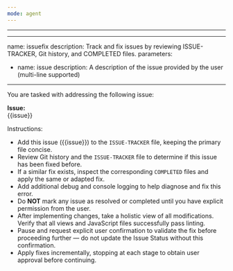 ```yaml
---
mode: agent
---
```

---
---
name: issuefix
description: Track and fix issues by reviewing ISSUE-TRACKER, Git history, and COMPLETED files.
parameters:
  - name: issue
    description: A description of the issue provided by the user (multi-line supported)
---

You are tasked with addressing the following issue:

**Issue:**  
{{issue}}

Instructions:
- Add this issue ({{issue}}) to the `ISSUE-TRACKER` file, keeping the primary file concise.
- Review Git history and the `ISSUE-TRACKER` file to determine if this issue has been fixed before.
- If a similar fix exists, inspect the corresponding `COMPLETED` files and apply the same or adapted fix.
- Add additional debug and console logging to help diagnose and fix this error.
- Do **NOT** mark any issue as resolved or completed until you have explicit permission from the user.
- After implementing changes, take a holistic view of all modifications. Verify that all views and JavaScript files successfully pass linting.
- Pause and request explicit user confirmation to validate the fix before proceeding further — do not update the Issue Status without this confirmation.
- Apply fixes incrementally, stopping at each stage to obtain user approval before continuing.

